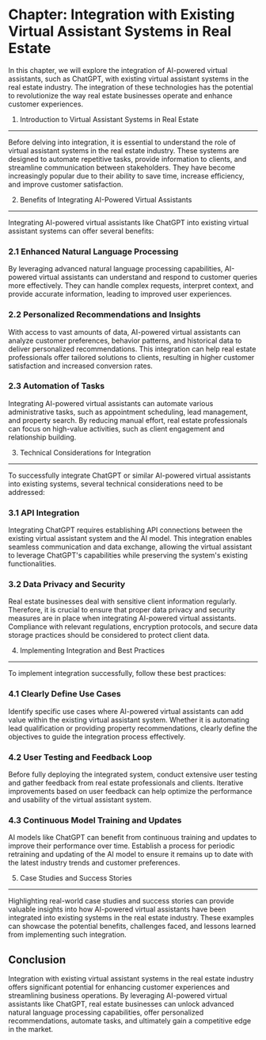 Chapter: Integration with Existing Virtual Assistant Systems in Real Estate
===========================================================================

In this chapter, we will explore the integration of AI-powered virtual assistants, such as ChatGPT, with existing virtual assistant systems in the real estate industry. The integration of these technologies has the potential to revolutionize the way real estate businesses operate and enhance customer experiences.

1. Introduction to Virtual Assistant Systems in Real Estate
-----------------------------------------------------------

Before delving into integration, it is essential to understand the role of virtual assistant systems in the real estate industry. These systems are designed to automate repetitive tasks, provide information to clients, and streamline communication between stakeholders. They have become increasingly popular due to their ability to save time, increase efficiency, and improve customer satisfaction.

2. Benefits of Integrating AI-Powered Virtual Assistants
--------------------------------------------------------

Integrating AI-powered virtual assistants like ChatGPT into existing virtual assistant systems can offer several benefits:

### 2.1 Enhanced Natural Language Processing

By leveraging advanced natural language processing capabilities, AI-powered virtual assistants can understand and respond to customer queries more effectively. They can handle complex requests, interpret context, and provide accurate information, leading to improved user experiences.

### 2.2 Personalized Recommendations and Insights

With access to vast amounts of data, AI-powered virtual assistants can analyze customer preferences, behavior patterns, and historical data to deliver personalized recommendations. This integration can help real estate professionals offer tailored solutions to clients, resulting in higher customer satisfaction and increased conversion rates.

### 2.3 Automation of Tasks

Integrating AI-powered virtual assistants can automate various administrative tasks, such as appointment scheduling, lead management, and property search. By reducing manual effort, real estate professionals can focus on high-value activities, such as client engagement and relationship building.

3. Technical Considerations for Integration
-------------------------------------------

To successfully integrate ChatGPT or similar AI-powered virtual assistants into existing systems, several technical considerations need to be addressed:

### 3.1 API Integration

Integrating ChatGPT requires establishing API connections between the existing virtual assistant system and the AI model. This integration enables seamless communication and data exchange, allowing the virtual assistant to leverage ChatGPT's capabilities while preserving the system's existing functionalities.

### 3.2 Data Privacy and Security

Real estate businesses deal with sensitive client information regularly. Therefore, it is crucial to ensure that proper data privacy and security measures are in place when integrating AI-powered virtual assistants. Compliance with relevant regulations, encryption protocols, and secure data storage practices should be considered to protect client data.

4. Implementing Integration and Best Practices
----------------------------------------------

To implement integration successfully, follow these best practices:

### 4.1 Clearly Define Use Cases

Identify specific use cases where AI-powered virtual assistants can add value within the existing virtual assistant system. Whether it is automating lead qualification or providing property recommendations, clearly define the objectives to guide the integration process effectively.

### 4.2 User Testing and Feedback Loop

Before fully deploying the integrated system, conduct extensive user testing and gather feedback from real estate professionals and clients. Iterative improvements based on user feedback can help optimize the performance and usability of the virtual assistant system.

### 4.3 Continuous Model Training and Updates

AI models like ChatGPT can benefit from continuous training and updates to improve their performance over time. Establish a process for periodic retraining and updating of the AI model to ensure it remains up to date with the latest industry trends and customer preferences.

5. Case Studies and Success Stories
-----------------------------------

Highlighting real-world case studies and success stories can provide valuable insights into how AI-powered virtual assistants have been integrated into existing systems in the real estate industry. These examples can showcase the potential benefits, challenges faced, and lessons learned from implementing such integration.

Conclusion
----------

Integration with existing virtual assistant systems in the real estate industry offers significant potential for enhancing customer experiences and streamlining business operations. By leveraging AI-powered virtual assistants like ChatGPT, real estate businesses can unlock advanced natural language processing capabilities, offer personalized recommendations, automate tasks, and ultimately gain a competitive edge in the market.
